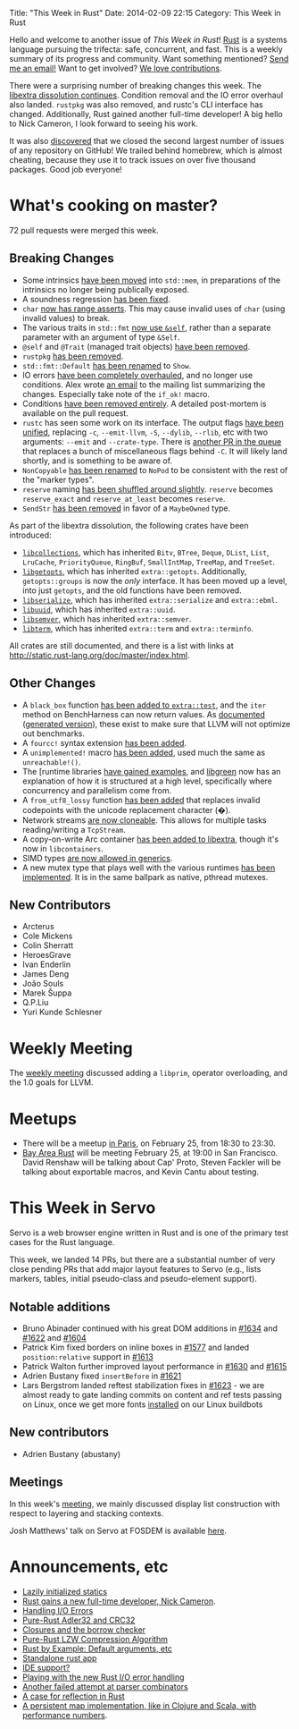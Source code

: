 Title: "This Week in Rust"
Date: 2014-02-09 22:15
Category: This Week in Rust


Hello and welcome to another issue of *This Week in Rust*!
[Rust](http://rust-lang.org) is a systems language pursuing the trifecta:
safe, concurrent, and fast. This is a weekly summary of its progress and
community. Want something mentioned? [Send me an
email!](mailto:corey@octayn.net?subject=This%20Week%20in%20Rust%20Suggestion)
Want to get involved? [We love
contributions](https://github.com/mozilla/rust/wiki/Note-guide-for-new-contributors).

There were a surprising number of breaking changes this week. The [libextra
dissolution continues](https://github.com/mozilla/rust/issues/8784). Condition
removal and the IO error overhaul also landed. `rustpkg` was also removed, and
rustc's CLI interface has changed.  Additionally, Rust gained another
full-time developer! A big hello to Nick Cameron, I look forward to seeing his
work.

It was also [discovered](http://octoverse.github.com/) that we closed the
second largest number of issues of any repository on GitHub! We trailed behind
homebrew, which is almost cheating, because they use it to track issues on
over five thousand packages. Good job everyone!

<!-- more -->

# What's cooking on master?

72 pull requests were merged this week.

## Breaking Changes

- Some intrinsics [have been
moved](https://github.com/mozilla/rust/pull/12124) into `std::mem`, in
preparations of the intrinsics no longer being publically exposed.
- A soundness regression [has been
fixed](https://github.com/mozilla/rust/pull/12117).
- `char` [now has range asserts](https://github.com/mozilla/rust/pull/12086).
This may cause invalid uses of `char` (using invalid values) to break.
- The various traits in `std::fmt` [now use
`&self`](https://github.com/mozilla/rust/pull/12066), rather than a separate
parameter with an argument of type `&Self`.
- `@self` and `@Trait` (managed trait objects) [have been
removed](https://github.com/mozilla/rust/pull/12030).
- `rustpkg` [has been removed](https://github.com/mozilla/rust/pull/11987).
- `std::fmt::Default` [has been
renamed](https://github.com/mozilla/rust/pull/11948) to `Show`.
- IO errors [have been completely
overhauled](https://github.com/mozilla/rust/pull/11946), and no longer use
conditions. Alex wrote [an
email](https://mail.mozilla.org/pipermail/rust-dev/2014-February/008505.html)
to the mailing list summarizing the changes. Especially take note of the
`if_ok!` macro.
- Conditions [have been removed
entirely](https://github.com/mozilla/rust/pull/12039). A detailed post-mortem
is available on the pull request.
- `rustc` has seen some work on its interface. The output flags [have been
unified](https://github.com/mozilla/rust/pull/12020), replacing `-c`,
`--emit-llvm`, `-S`, `--dylib`, `--rlib`, etc with two arguments: `--emit` and
`--crate-type`. There is [another PR in the
queue](https://github.com/mozilla/rust/pull/12084) that replaces a bunch of
miscellaneous flags behind `-C`. It will likely land shortly, and is something
to be aware of.
- `NonCopyable` [has been renamed](https://github.com/mozilla/rust/pull/12016)
to `NoPod` to be consistent with the rest of the "marker types".
- `reserve` naming [has been shuffled around
slightly](https://github.com/mozilla/rust/pull/11951). `reserve` becomes
`reserve_exact` and `reserve_at_least` becomes `reserve`.
- `SendStr` [has been removed](https://github.com/mozilla/rust/pull/12098) in
favor of a `MaybeOwned` type.

As part of the libextra dissolution, the following crates have been
introduced:

- [`libcollections`](https://github.com/mozilla/rust/pull/12010), which has
inherited `Bitv`, `BTree`, `Deque`, `DList`, `List`, `LruCache`,
`PriorityQueue`, `RingBuf`, `SmallIntMap`, `TreeMap`, and `TreeSet`.
- [`libgetopts`](https://github.com/mozilla/rust/pull/12007), which has
inherited `extra::getopts`. Additionally, `getopts::groups` is now the *only*
interface. It has been moved up a level, into just `getopts`, and the old
functions have been removed.
- [`libserialize`](https://github.com/mozilla/rust/pull/11984), which has
inherited `extra::serialize` and `extra::ebml`.
- [`libuuid`](https://github.com/mozilla/rust/pull/11912), which has inherited
`extra::uuid`.
- [`libsemver`](https://github.com/mozilla/rust/pull/12012), which has
inherited `extra::semver`.
- [`libterm`](https://github.com/mozilla/rust/pull/11945), which has inherited
`extra::term` and `extra::terminfo`.

All crates are still documented, and there is a list with links at
<http://static.rust-lang.org/doc/master/index.html>.

## Other Changes

- A `black_box` function [has been added to
`extra::test`](https://github.com/mozilla/rust/pull/12105), and the `iter`
method on BenchHarness can now return values. As
[documented](https://github.com/mozilla/rust/pull/12119) ([generated
version](http://static.rust-lang.org/doc/master/guide-testing.html#benchmarks-and-the-optimizer)),
these exist to make sure that LLVM will not optimize out benchmarks.
- A `fourcc!` syntax extension [has been
added](https://github.com/mozilla/rust/pull/12034).
- A `unimplemented!` macro [has been
added](https://github.com/mozilla/rust/pull/12090), used much the same as
`unreachable!()`.
- The [runtime libraries [have gained
examples](https://github.com/mozilla/rust/pull/12073), and
[libgreen](http://static.rust-lang.org/doc/master/green/index.html) now has an
explanation of how it is structured at a high level, specifically where
concurrency and parallelism come from.
- A `from_utf8_lossy` function [has been
added](https://github.com/mozilla/rust/pull/12062) that replaces invalid
codepoints with the unicode replacement character (�).
- Network streams [are now
cloneable](https://github.com/mozilla/rust/pull/11894). This allows for
multiple tasks reading/writing a `TcpStream`.
- A copy-on-write Arc container [has been added to
libextra](https://github.com/mozilla/rust/pull/11230), though it's now in
`libcontainers`.
- SIMD types [are now allowed in
generics](https://github.com/mozilla/rust/pull/11717).
- A new mutex type that plays well with the various runtimes [has been
implemented](https://github.com/mozilla/rust/pull/11866). It is in the same
ballpark as native, pthread mutexes.

## New Contributors

- Arcterus
- Cole Mickens
- Colin Sherratt
- HeroesGrave
- Ivan Enderlin
- James Deng
- João Souls
- Marek Šuppa
- Q.P.Liu
- Yuri Kunde Schlesner

# Weekly Meeting

The [weekly
meeting](https://github.com/mozilla/rust/wiki/Meeting-weekly-2014-02-04)
discussed adding a `libprim`, operator overloading, and the 1.0 goals for
LLVM.

# Meetups

- There will be a meetup [in
Paris](http://www.eventbrite.fr/e/billets-rust-paris-meetup-10528169037), on
February 25, from 18:30 to 23:30.
- [Bay Area Rust](http://www.meetup.com/Rust-Bay-Area/events/156288462/) will
be meeting February 25, at 19:00 in San Francisco. David Renshaw will be
talking about Cap' Proto, Steven Fackler will be talking about exportable
macros, and Kevin Cantu about testing.

# This Week in Servo

Servo is a web browser engine written in Rust and is one of the primary
test cases for the Rust language.

This week, we landed 14 PRs, but there are a substantial number of very
close pending PRs that add major layout features to Servo (e.g., lists
markers, tables, initial pseudo-class and pseudo-element support).

## Notable additions

- Bruno Abinader continued with his great DOM additions in
[#1634](https://github.com/mozilla/servo/pull/1634) and
[#1622](https://github.com/mozilla/servo/pull/1622) and
[#1604](https://github.com/mozilla/servo/pull/1604)
- Patrick Kim fixed borders on inline boxes in
[#1577](https://github.com/mozilla/servo/pull/1577) and landed
`position:relative` support in
[#1613](https://github.com/mozilla/servo/pull/1613)
- Patrick Walton further improved layout performance in
[#1630](https://github.com/mozilla/servo/pull/1630) and
[#1615](https://github.com/mozilla/servo/pull/1615)
- Adrien Bustany fixed `insertBefore` in
[#1621](https://github.com/mozilla/servo/pull/1621)
- Lars Bergstrom landed reftest stabilization fixes in
[#1623](https://github.com/mozilla/servo/pull/1623) - we are almost ready to
gate landing commits on content and ref tests passing on Linux, once we get
more fonts [installed](https://bugzilla.mozilla.org/show_bug.cgi?id=968375)
on our Linux buildbots

## New contributors

- Adrien Bustany (abustany)

## Meetings

In this week's
[meeting](https://github.com/mozilla/servo/wiki/Meeting-2014-02-03), we mainly
discussed display list construction with respect to layering and stacking
contexts.

Josh Matthews' talk on Servo at FOSDEM is available
[here](http://mirrors.dotsrc.org/fosdem/2014/UD2218A/Saturday/Servo_building_a_parallel_web_browser.webm).

# Announcements, etc

- [Lazily initialized
statics](http://www.reddit.com/r/rust/comments/1wvxcn/lazily_initialized_statics/)
- [Rust gains a new full-time developer, Nick
Cameron](http://www.reddit.com/r/rust/comments/1wypbz/rust_gains_a_new_fulltime_developer_nick_cameron/).
- [Handling I/O
Errors](http://www.reddit.com/r/rust/comments/1wz7ws/handling_io_errors/)
- [Pure-Rust Adler32 and
CRC32](http://www.reddit.com/r/rust/comments/1x0zeu/adler32_and_crc32/)
- [Closures and the borrow
checker](http://www.reddit.com/r/rust/comments/1x1tvo/closures_and_the_borrow_checker/)
- [Pure-Rust LZW Compression
Algorithm](http://www.reddit.com/r/rust/comments/1x3ooy/lzw_compression_algorithm/)
- [Rust by Example: Default arguments,
etc](http://www.reddit.com/r/rust/comments/1x67wq/rust_by_example_default_arguments_named_params/)
- [Standalone rust
app](http://www.reddit.com/r/rust/comments/1xaum0/standalone_rust_app/)
- [IDE support?](http://www.reddit.com/r/rust/comments/1xfjo7/ide_support/)
- [Playing with the new Rust I/O error
handling](http://www.reddit.com/r/rust/comments/1xdlou/playing_with_the_new_rust_io_error_handling/)
- [Another failed attempt at parser
combinators](http://www.reddit.com/r/rust/comments/1xdudv/another_failed_attempt_at_parser_combinators/)
- [A case for reflection in
Rust](http://www.reddit.com/r/rust/comments/1xck76/a_case_for_reflection_in_rust/)
- [A persistent map implementation, like in Clojure and Scala, with
performance
numbers](http://www.reddit.com/r/rust/comments/1xa8uy/a_persistent_map_implementation_like_in_clojure/).
